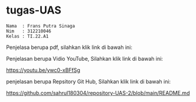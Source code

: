 # tugas-UAS

```
Nama  : Frans Putra Sinaga 
Nim   : 312210046
Kelas : TI.22.A1
```

Penjelasa berupa pdf, silahkan klik link di bawah ini:


Penjelasan berupa Vidio YouTube, Silahkan klik link di bawah ini:

https://youtu.be/ywc0-xBFfSg

penjelasan berupa Repsitory Git Hub, Silahkan klik link di bawah ini:

https://github.com/sahrul180304/repository-UAS-2/blob/main/README.md
